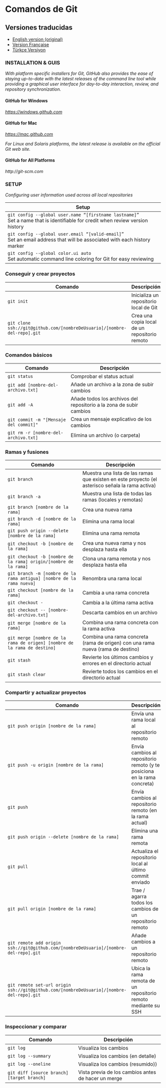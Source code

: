 Comandos de Git
============

## Versiones traducidas
- [English version (original)](README.md)
- [Version Française](READMEfr.md)
- [Türkçe Versiyon](READMEtr.md)


### INSTALLATION & GUIS
_With platform specific installers for Git, GitHub also provides the ease of staying up-to-date with the latest releases of the command line tool while providing a graphical user interface for day-to-day interaction, review, and repository synchronization._

#### GitHub for Windows
_https://windows.github.com_

#### GitHub for Mac
_https://mac.github.com_

_For Linux and Solaris platforms, the latest release is available on the official Git web site._

#### GitHub for All Platforms
_http://git-scm.com_

### SETUP
_Configuring user information used across all local repositories_

| Setup |
|-------|
|`git config --global user.name “[firstname lastname]”` <br/> Set a name that is identifiable for credit when review version history|
|`git config --global user.email “[valid-email]”` <br/> Set an email address that will be associated with each history marker|
|`git config --global color.ui auto` <br/> Set automatic command line coloring for Git for easy reviewing|


### Conseguir y crear proyectos

| Comando | Descripción |
| ------- | ----------- |
| `git init` | Inicializa un repositorio local de Git |
| `git clone ssh://git@github.com/[nombreDeUsuario]/[nombre-del-repo].git` | Crea una copia local de un repositorio remoto |

### Comandos básicos

| Comando | Descripción |
| ------- | ----------- |
| `git status` | Comprobar el status actual |
| `git add [nombre-del-archivo.txt]` | Añade un archivo a la zona de subir cambios |
| `git add -A` | Añade todos los archivos del repositorio a la zona de subir cambios |
| `git commit -m "[Mensaje del commit]"` | Crea un mensaje explicativo de los cambios |
| `git rm -r [nombre-del-archivo.txt]` | Elimina un archivo (o carpeta) |

### Ramas y fusiones

| Comando | Descripción |
| ------- | ----------- |
| `git branch` | Muestra una lista de las ramas que existen en este proyecto (el asterisco señala la rama activa) |
| `git branch -a` | Muestra una lista de todas las ramas (locales y remotas) |
| `git branch [nombre de la rama]` | Crea una nueva rama |
| `git branch -d [nombre de la rama]` | Elimina una rama local |
| `git push origin --delete [nombre de la rama]` | Elimina una rama remota |
| `git checkout -b [nombre de la rama]` | Crea una nueva rama y nos desplaza hasta ella |
| `git checkout -b [nombre de la rama] origin/[nombre de la rama]` | Clona una rama remota y nos desplaza hasta ella |
| `git branch -m [nombre de la rama antigua] [nombre de la rama nueva]` | Renombra una rama local |
| `git checkout [nombre de la rama]` | Cambia a una rama concreta |
| `git checkout -` | Cambia a la última rama activa |
| `git checkout -- [nombre-del-archivo.txt]` | Descarta cambios en un archivo |
| `git merge [nombre de la rama]` | Combina una rama concreta con la rama activa |
| `git merge [nombre de la rama de origen] [nombre de la rama de destino]` | Combina una rama concreta (rama de origen) con una rama nueva (rama de destino) |
| `git stash` | Revierte los últimos cambios y errores en el directorio actual |
| `git stash clear` | Revierte todos los cambios en el directorio actual |

### Compartir y actualizar proyectos

| Comando | Descripción |
| ------- | ----------- |
| `git push origin [nombre de la rama]` | Envía una rama local al repositorio remoto |
| `git push -u origin [nombre de la rama]` | Envía cambios al repositorio remoto (y te posiciona en la rama concreta) |
| `git push` | Envía cambios al repositorio remoto (en la rama actual) |
| `git push origin --delete [nombre de la rama]` | Elimina una rama remota |
| `git pull` | Actualiza el repositorio local al último commit enviado |
| `git pull origin [nombre de la rama]` | Trae / agarra todos los cambios de un repositorio remoto |
| `git remote add origin ssh://git@github.com/[nombreDeUsuario]/[nombre-del-repo].git` | Añade cambios a un repositorio remoto |
| `git remote set-url origin ssh://git@github.com/[nombreDeUsuario]/[nombre-del-repo].git` | Ubica la rama remota de un repositorio remoto mediante su SSH |

### Inspeccionar y comparar

| Comando | Descripción |
| ------- | ----------- |
| `git log` | Visualiza los cambios |
| `git log --summary` | Visualiza los cambios (en detalle) |
| `git log --oneline` | Visualiza los cambios (resumido)) |
| `git diff [source branch] [target branch]` | Vista previa de los cambios antes de hacer un merge |
